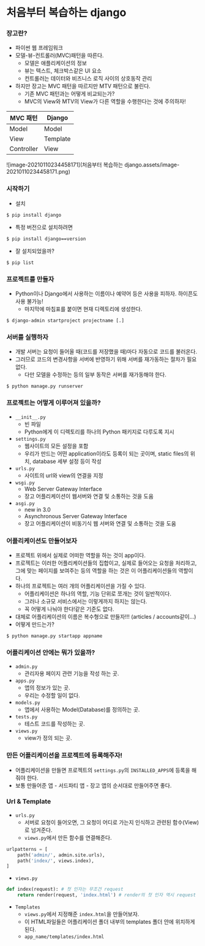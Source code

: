 # 처음부터 복습하는 django

### 장고란?

- 파이썬 웹 프레임워크
- 모델-뷰-컨트롤러(MVC)패턴을 따른다.
  - 모델은 애플리케이션의 정보
  - 뷰는 텍스트, 체크박스같은 UI 요소
  - 컨트롤러는 데이터와 비즈니스 로직 사이의 상호동작 관리
- 하지만 장고는 MVC 패턴을 따르지만 MTV 패턴으로 불린다.
  - 기존 MVC 패턴과는 어떻게 비교되는가?
  - MVC의 View와 MTV의 View가 다른 역할을 수행한다는 것에 주의하자!

| MVC 패턴   | Django   |
| ---------- | -------- |
| Model      | Model    |
| View       | Template |
| Controller | View     |

![image-20210110234458171](처음부터 복습하는 django.assets/image-20210110234458171.png)

### 시작하기

- 설치

```django
$ pip install django
```

- 특정 버전으로 설치하려면

```django
$ pip install django==version
```

- 잘 설치되었을까?

```django
$ pip list
```

### 프로젝트를 만들자

- Python이나 Django에서 사용하는 이름이나 예약어 등은 사용을 피하자. 하이픈도 사용 불가능!
  - 마지막에 마침표를 붙이면 현재 디렉토리에 생성한다.

```django
$ django-admin startproject projectname [.]
```

### 서버를 실행하자

- 개발 서버는 요청이 들어올 때(코드를 저장했을 때)마다 자동으로 코드를 불러온다.
- 그러므로 코드의 변경사항을 서버에 반영하기 위해 서버를 재가동하는 절차가 필요없다.
  - 다만 모델을 수정하는 등의 일부 동작은 서버를 재가동해야 한다.

```django
$ python manage.py runserver
```

### 프로젝트는 어떻게 이루어져 있을까?

- `__init__.py`
  - 빈 파일
  - Python에게 이 디렉토리를 하나의 Python 패키지로 다루도록 지시
- `settings.py`
  - 웹사이트의 모든 설정을 포함
  - 우리가 만드는 어떤 application이라도 등록이 되는 곳이며, static files의 위치, database 세부 설정 등이 작성
- `urls.py`
  - 사이트의 url와 view의 연결을 지정
- `wsgi.py`
  - Web Server Gateway Interface
  - 장고 어플리케이션이 웹서버와 연결 및 소통하는 것을 도움
- `asgi.py`
  - new in 3.0
  - Asynchronous Server Gateway Interface
  - 장고 어플리케이션이 비동기식 웹 서버와 연결 및 소통하는 것을 도움

### 어플리케이션도 만들어보자

- 프로젝트 위에서 실제로 어떠한 역할을 하는 것이 app이다.
- 프로젝트는 이러한 어플리케이션들의 집합이고, 실제로 들어오는 요청을 처리하고, 그에 맞는 페이지를 보여주는 등의 역할을 하는 것은 이 어플리케이션들의 역할이다.
- 하나의 프로젝트는 여러 개의 어플리케이션을 가질 수 있다.
  - 어플리케이션은 하나의 역할, 기능 단위로 쪼개는 것이 일반적이다.
  - 그러나 소규모 서비스에서는 이렇게까지 하지는 않는다.
  - 꼭 어떻게 나눠야 한다!같은 기준도 없다.
- 대체로 어플리케이션의 이름은 복수형으로 만들자!!! (articles / accounts같이...)
- 어떻게 만드는가?

```django
$ python manage.py startapp appname
```

### 어플리케이션 안에는 뭐가 있을까?

- `admin.py`
  - 관리자용 페이지 관련 기능을 작성 하는 곳.
- `apps.py`
  - 앱의 정보가 있는 곳. 
  - 우리는 수정할 일이 없다.
- `models.py`
  - 앱에서 사용하는 Model(Database)를 정의하는 곳.
- `tests.py`
  - 테스트 코드를 작성하는 곳.
- `views.py`
  - view가 정의 되는 곳. 

### 만든 어플리케이션을 프로젝트에 등록해주자!

- 어플리케이션을 만들면 프로젝트의 `settings.py`의 `INSTALLED_APPS`에 등록을 해줘야 한다.
- 보통 만들어준 앱 - 서드파티 앱 - 장고 앱의 순서대로 만들어주면 좋다.

### Url & Template

- `urls.py`
  - 서버로 요청이 들어오면, 그 요청이 어디로 가는지 인식하고 관련된 함수(View)로 넘겨준다.
  - `views.py`에서 만든 함수를 연결해준다.

```python
urlpatterns = [
	path('admin/', admin.site.urls),
	path('index/', views.index),
]
```

- `views.py`

```python
def index(request): # 첫 인자는 무조건 request
    return render(request, 'index.html') # render의 첫 인자 역시 request
```

- `Templates`
  - `views.py`에서 지정해준 `index.html`을 만들어보자.
  - 이 HTML파일들은 어플리케이션 폴더 내부의 templates 폴더 안에 위치하게 된다.
  - `app_name/templates/index.html`

